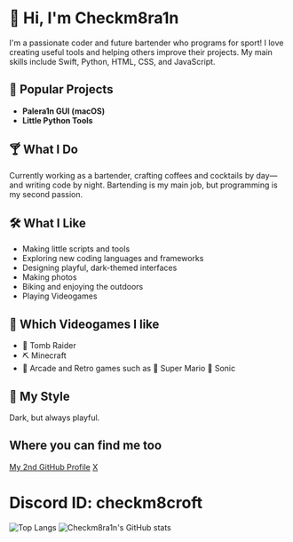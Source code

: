 # 👋 Hi, I'm Checkm8ra1n

I'm a passionate coder and future bartender who programs for sport! I love creating useful tools and helping others improve their projects. My main skills include Swift, Python, HTML, CSS, and JavaScript.

## 🚀 Popular Projects
- **Palera1n GUI (macOS)**
- **Little Python Tools**

## 🍸 What I Do
Currently working as a bartender, crafting coffees and cocktails by day—and writing code by night. Bartending is my main job, but programming is my second passion.

## 🛠️ What I Like
- Making little scripts and tools
- Exploring new coding languages and frameworks
- Designing playful, dark-themed interfaces
- Making photos
- Biking and enjoying the outdoors
- Playing Videogames

## 🔫 Which Videogames I like
- 🔫 Tomb Raider
- ⛏️ Minecraft
- 👾 Arcade and Retro games such as 🍄 Super Mario 🌻 Sonic 

## 🎨 My Style
Dark, but always playful.

## Where you can find me too
[My 2nd GitHub Profile](https://github.com/Checkm8Croft)
[X](https://x.com/checkm8ra1n)
# Discord ID: checkm8croft


![Top Langs](https://github-readme-stats.vercel.app/api/top-langs/?username=Checkm8ra1n&layout=compact&theme=dark)
![Checkm8ra1n's GitHub stats](https://github-readme-stats.vercel.app/api?username=Checkm8ra1nt&show_icons=true)
